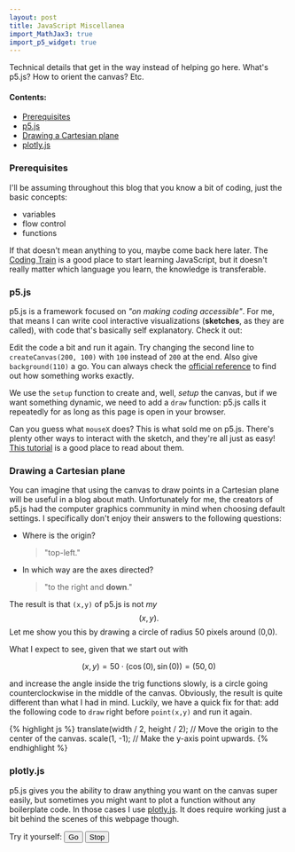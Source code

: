```yaml
---
layout: post
title: JavaScript Miscellanea
import_MathJax3: true
import_p5_widget: true
---
```

Technical details that get in the way instead of helping go here. What's p5.js? How to orient the canvas? Etc.
<!--more-->

#### Contents:
- [Prerequisites](#prerequisites)
- [p5.js](#p5js)
- [Drawing a Cartesian plane](#drawing-a-cartesian-plane)
- [plotly.js](#plotlyjs)

### Prerequisites

I'll be assuming throughout this blog that you know a bit of coding, just the basic concepts:
- variables
- flow control
- functions

If that doesn't mean anything to you, maybe come back here later.  The [Coding Train](https://thecodingtrain.com/guides/getting-started) is a good place to start learning JavaScript, but it doesn't really matter which language you learn, the knowledge is transferable.

### p5.js

p5.js is a framework focused on *"on making coding accessible"*. For me, that means I can write cool interactive visualizations (**sketches**, as they are called), with code that's basically self explanatory. Check it out:  

<script type="text/p5" data-height="350" data-preview-width="350">
function setup() {
  createCanvas(200, 200);
  background(220);
  line(width/2, 0, width/2, height);
  line(0, height/2, width, height/2);
}
</script>
Edit the code a bit and run it again. Try changing the second line to `createCanvas(200, 100)` with `100` instead of `200` at the end. Also give `background(110)` a go. You can always check the [official reference](https://p5js.org/reference/#/p5/background) to find out how something works exactly.


We use the `setup` function to create and, well, *setup* the canvas, but if we want something dynamic, we need to add a `draw` function: p5.js calls it repeatedly for as long as this page is open in your browser.

<script type="text/p5" data-height="350" data-preview-width="350">
function setup() {
  createCanvas(200, 200);
  background(220);
}

function draw() {
  background(220);
  rect(mouseX,mouseY,15,15)
}
</script>
Can you guess what `mouseX` does? This is what sold me on p5.js. There's plenty other ways to interact with the sketch, and they're all just as easy! [This tutorial](https://p5js.org/learn/interactivity.html) is a good place to read about them.

### Drawing a Cartesian plane

You can imagine that using the canvas to draw points in a Cartesian plane will be useful in a blog about math. Unfortunately for me, the creators of p5.js had the computer graphics community in mind when choosing default settings. I specifically don't enjoy their answers to the following questions:
- Where is the origin? 
    >"top-left."
- In which way are the axes directed? 
   > "to the right and **down**."

The result is that `(x,y)` of p5.js is not *my* $$(x,y).$$ Let me show you this by drawing a circle of radius 50 pixels around (0,0).

<script type="text/p5" data-height="450" data-preview-width="350">
let t = 0;

function setup() {
  createCanvas(200, 200);
  background(220);
  line(width/2, 0, width/2, height);
  line(0, height/2, width, height/2);
}

function draw() {
  let x = 50*cos(t);
  let y = 50*sin(t);
  stroke("red")
  point(x,y)
  t = t+0.01
}
</script>

What I expect to see, given that we start out with 

$$ (x,y) = 50\cdot(\cos(0),\sin(0)) = (50,0) $$

and increase the angle inside the trig functions slowly, is a circle going counterclockwise in the middle of the canvas. Obviously, the result is quite different than what I had in mind. Luckily, we have a quick fix for that: add the following code to `draw` right before `point(x,y)` and run it again.

{% highlight js %}
  translate(width / 2, height / 2); // Move the origin to the center of the canvas.
  scale(1, -1);  // Make the y-axis point upwards.
{% endhighlight %}

### plotly.js
p5.js gives you the ability to draw anything you want on the canvas super easily, but sometimes you might want to plot a function without any boilerplate code. In those cases I use [plotly.js](https://plotly.com/javascript/). It does require working just a bit behind the scenes of this webpage though. 

Try it yourself: <button onclick="letsGo()">Go</button> <button onclick="stop()">Stop</button>

<script src="https://cdn.plot.ly/plotly-2.16.1.min.js"></script>
<div id="plotly_sin_cos"></div>
<script>
  var trace11 = {
    x: [0],
    y: [1],
    mode: 'line',
    type: 'scatter',
    name: `50cos(t)`
  };
  var trace22 = {
    x: [0],
    y: [0],
    mode: 'line',
    type: 'scatter',
    name: `50sin(t)`
  };
  Plotly.newPlot('plotly_sin_cos', [trace11, trace22]);
  let t = 0;
  function updatePlots(){
  let a = 50*Math.cos(t);
  let b = 50*Math.sin(t);
  Plotly.extendTraces('plotly_sin_cos',{
    x: [[t],[t]],
    y: [[a], [b]]
  }, [0,1]);
  t += 0.1;
  };
  let interval_id = null;
  function letsGo(){
    if (interval_id === null) {
    interval_id = setInterval(updatePlots,10);
    }
  };
  function stop(){
    clearInterval(interval_id);
    interval_id = null
  };
</script>